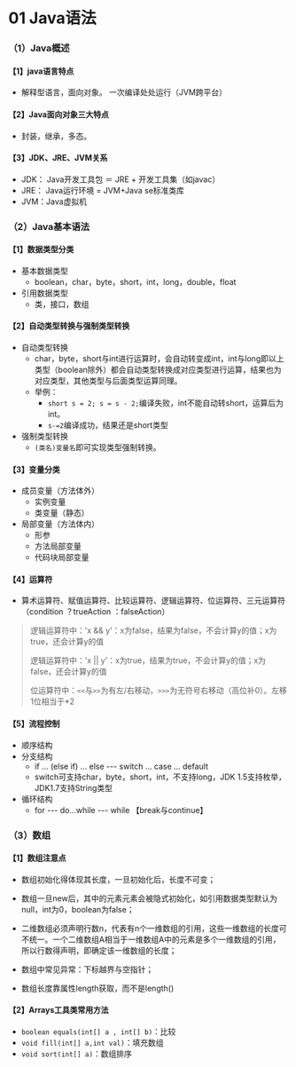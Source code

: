 # 01 Java语法

### （1）Java概述

#### 【1】java语言特点

- 解释型语言，面向对象。 一次编译处处运行（JVM跨平台）

#### 【2】Java面向对象三大特点

- 封装，继承，多态。

#### 【3】JDK、JRE、JVM关系

- JDK： Java开发工具包 ＝ JRE + 开发工具集（如javac）
- JRE： Java运行环境 = JVM+Java se标准类库
- JVM：Java虚拟机

### （2）Java基本语法

#### 【1】数据类型分类

- 基本数据类型
  - boolean，char，byte，short，int，long，double，float
- 引用数据类型
  -  类，接口，数组

#### 【2】自动类型转换与强制类型转换

- 自动类型转换
  - char，byte，short与int进行运算时，会自动转变成int，int与long即以上类型（boolean除外）都会自动类型转换成对应类型进行运算，结果也为对应类型，其他类型与后面类型运算同理。
  - 举例：
    - `short s = 2; s = s - 2;`编译失败，int不能自动转short，运算后为int。
    - `s-=2`编译成功，结果还是short类型
- 强制类型转换
  - `(类名)变量名`即可实现类型强制转换。

#### 【3】变量分类

- 成员变量（方法体外）
  - 实例变量
  - 类变量（静态）
- 局部变量（方法体内）
  - 形参
  - 方法局部变量
  - 代码块局部变量

#### 【4】运算符

- 算术运算符、赋值运算符、比较运算符、逻辑运算符、位运算符、三元运算符（condition ？trueAction ：falseAction）

> 逻辑运算符中：'x && y'：x为false，结果为false，不会计算y的值；x为true，还会计算y的值
>
> 逻辑运算符中：'x || y'：x为true，结果为true，不会计算y的值；x为false，还会计算y的值
>
> 位运算符中：`<<`与`>>`为有左/右移动，`>>>`为无符号右移动（高位补0）。左移1位相当于*2

#### 【5】流程控制

- 顺序结构
- 分支结构
  - if ... (else if) ... else --- switch ... case ... default
  - switch可支持char，byte，short，int，不支持long，JDK 1.5支持枚举，JDK1.7支持String类型
- 循环结构
  - for --- do...while --- while 【break与continue】

### （3）数组

#### 【1】数组注意点

- 数组初始化得体现其长度，一旦初始化后，长度不可变；
- 数组一旦new后，其中的元素元素会被隐式初始化，如引用数据类型默认为null，int为0，boolean为false；

- 二维数组必须声明行数n，代表有n个一维数组的引用，这些一维数组的长度可不统一。一个二维数组A相当于一维数组A中的元素是多个一维数组的引用，所以行数得声明，即确定该一维数组的长度；
- 数组中常见异常：下标越界与空指针；
- 数组长度靠属性length获取，而不是length()

#### 【2】Arrays工具类常用方法

- `boolean equals(int[] a , int[] b)`：比较
- `void fill(int[] a,int val)`：填充数组
- `void sort(int[] a)`：数组排序

